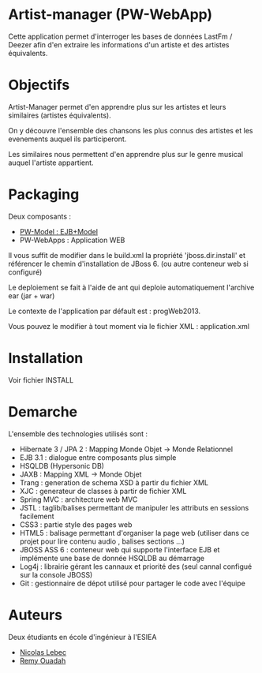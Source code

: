 Artist-manager (PW-WebApp)
==============
Cette application permet d'interroger les bases de données LastFm / Deezer afin d'en extraire 
les informations d'un artiste et des artistes équivalents.


Objectifs
==============
Artist-Manager permet d'en apprendre plus sur les artistes et leurs similaires (artistes équivalents).

On y découvre l'ensemble des chansons les plus connus des artistes et les evenements auquel ils participeront.

Les similaires nous permettent d'en apprendre plus sur le genre musical auquel l'artiste appartient.

Packaging
==============
Deux composants :
<ul>
  <li><a href='https://github.com/Aktarel/artist-manager-model'>PW-Model : EJB+Model </a></li>
  <li>PW-WebApps : Application WEB</li>
</ul>

Il vous suffit de modifier dans le build.xml la propriété 'jboss.dir.install' et référencer le chemin d'installation de JBoss 6. (ou autre conteneur web si configuré)

Le deploiement se fait à l'aide de ant qui deploie automatiquement l'archive ear (jar + war)

Le contexte de l'application par défault est : progWeb2013.

Vous pouvez le modifier à tout moment via le fichier XML : application.xml

Installation
==================
Voir fichier INSTALL

Demarche
==================
L'ensemble des technologies utilisés sont :
<ul> 
<li> Hibernate 3 / JPA 2 : Mapping Monde Objet -> Monde Relationnel</li>
<li> EJB 3.1 : dialogue entre composants plus simple </li>
<li> HSQLDB (Hypersonic DB)</li>
<li> JAXB : Mapping XML -> Monde Objet </li>
<li> Trang : generation de schema XSD à partir du fichier XML </li>
<li> XJC : generateur de classes à partir de fichier XML</li>
<li> Spring MVC : architecture web MVC </li>
<li> JSTL : taglib/balises permettant de manipuler les attributs en sessions facilement </li>
<li> CSS3 : partie style des pages web </li>
<li> HTML5 : balisage permettant d'organiser la page web (utiliser dans ce projet pour lire contenu audio , balises sections ...) </li>
<li> JBOSS ASS 6 : conteneur web qui supporte l'interface EJB et implémente une base de donnée HSQLDB au démarrage </li>
<li> Log4j : librairie gérant les cannaux et priorité des  (seul cannal configué sur la console JBOSS) </li>
<li> Git : gestionnaire de dépot utilisé pour partager le code avec l'équipe</li>
</ul>

Auteurs
=============
Deux étudiants en école d'ingénieur à l'ESIEA
<ul>
  <li><a href="https://github.com/Aktarel">Nicolas Lebec</a></li>
  <li><a href="https://github.com/moigoule"> Remy Ouadah</a></li>
</ul>
